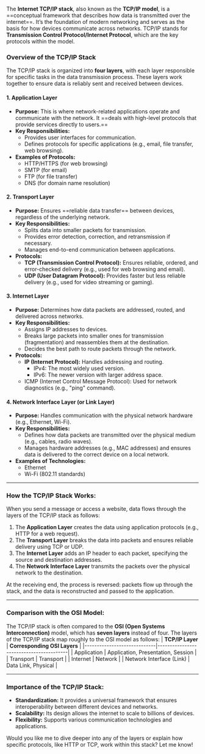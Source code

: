 The **Internet TCP/IP stack**, also known as the **TCP/IP model**, is a ==conceptual framework that describes how data is transmitted over the internet==. It’s the foundation of modern networking and serves as the basis for how devices communicate across networks. TCP/IP stands for **Transmission Control Protocol/Internet Protocol**, which are the key protocols within the model.

### **Overview of the TCP/IP Stack**

The TCP/IP stack is organized into **four layers**, with each layer responsible for specific tasks in the data transmission process. These layers work together to ensure data is reliably sent and received between devices.

#### **1. Application Layer**

- **Purpose:** This is where network-related applications operate and communicate with the network. It ==deals with high-level protocols that provide services directly to users.==
- **Key Responsibilities:**
    - Provides user interfaces for communication.
    - Defines protocols for specific applications (e.g., email, file transfer, web browsing).
- **Examples of Protocols:**
    - HTTP/HTTPS (for web browsing)
    - SMTP (for email)
    - FTP (for file transfer)
    - DNS (for domain name resolution)

#### **2. Transport Layer**

- **Purpose:** Ensures ==reliable data transfer== between devices, regardless of the underlying network.
- **Key Responsibilities:**
    - Splits data into smaller packets for transmission.
    - Provides error detection, correction, and retransmission if necessary.
    - Manages end-to-end communication between applications.
- **Protocols:**
    - **TCP (Transmission Control Protocol):** Ensures reliable, ordered, and error-checked delivery (e.g., used for web browsing and email).
    - **UDP (User Datagram Protocol):** Provides faster but less reliable delivery (e.g., used for video streaming or gaming).

#### **3. Internet Layer**

- **Purpose:** Determines how data packets are addressed, routed, and delivered across networks.
- **Key Responsibilities:**
    - Assigns IP addresses to devices.
    - Breaks large packets into smaller ones for transmission (fragmentation) and reassembles them at the destination.
    - Decides the best path to route packets through the network.
- **Protocols:**
    - **IP (Internet Protocol):** Handles addressing and routing.
        - IPv4: The most widely used version.
        - IPv6: The newer version with larger address space.
    - ICMP (Internet Control Message Protocol): Used for network diagnostics (e.g., "ping" command).

#### **4. Network Interface Layer (or Link Layer)**

- **Purpose:** Handles communication with the physical network hardware (e.g., Ethernet, Wi-Fi).
- **Key Responsibilities:**
    - Defines how data packets are transmitted over the physical medium (e.g., cables, radio waves).
    - Manages hardware addresses (e.g., MAC addresses) and ensures data is delivered to the correct device on a local network.
- **Examples of Technologies:**
    - Ethernet
    - Wi-Fi (802.11 standards)

---

### **How the TCP/IP Stack Works:**

When you send a message or access a website, data flows through the layers of the TCP/IP stack as follows:

1. The **Application Layer** creates the data using application protocols (e.g., HTTP for a web request).
2. The **Transport Layer** breaks the data into packets and ensures reliable delivery using TCP or UDP.
3. The **Internet Layer** adds an IP header to each packet, specifying the source and destination addresses.
4. The **Network Interface Layer** transmits the packets over the physical network to the destination.

At the receiving end, the process is reversed: packets flow up through the stack, and the data is reconstructed and passed to the application.

---

### **Comparison with the OSI Model:**

The TCP/IP stack is often compared to the **OSI (Open Systems Interconnection)** model, which has **seven layers** instead of four. The layers of the TCP/IP stack map roughly to the OSI model as follows: | **TCP/IP Layer** | **Corresponding OSI Layers** | |-----------------------------|-----------------------------------------| | Application | Application, Presentation, Session | | Transport | Transport | | Internet | Network | | Network Interface (Link) | Data Link, Physical |

---

### **Importance of the TCP/IP Stack:**

- **Standardization:** It provides a universal framework that ensures interoperability between different devices and networks.
- **Scalability:** Its design allows the internet to scale to billions of devices.
- **Flexibility:** Supports various communication technologies and applications.

Would you like me to dive deeper into any of the layers or explain how specific protocols, like HTTP or TCP, work within this stack? Let me know!
